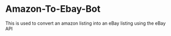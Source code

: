 # Amazon-To-Ebay-Bot
This is used to convert an amazon listing into an eBay listing using the eBay API
